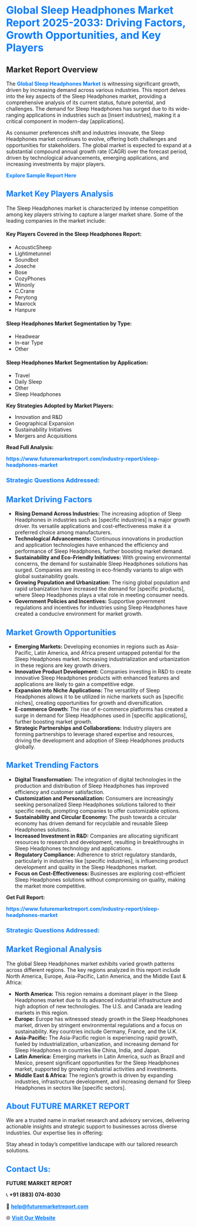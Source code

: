 <h1 style="color: #007BFF;">Global Sleep Headphones Market Report 2025-2033: Driving Factors, Growth Opportunities, and Key Players</h1>

<section id="overview">
<h2>Market Report Overview</h2>
<p>The <a href="https://www.futuremarketreport.com/industry-report/sleep-headphones-market" style="color: #007BFF; text-decoration: none;"><strong>Global Sleep Headphones Market</strong></a> is witnessing significant growth, driven by increasing demand across various industries. This report delves into the key aspects of the Sleep Headphones market, providing a comprehensive analysis of its current status, future potential, and challenges. The demand for Sleep Headphones has surged due to its wide-ranging applications in industries such as [insert industries], making it a critical component in modern-day [applications].</p>
<p>As consumer preferences shift and industries innovate, the Sleep Headphones market continues to evolve, offering both challenges and opportunities for stakeholders. The global market is expected to expand at a substantial compound annual growth rate (CAGR) over the forecast period, driven by technological advancements, emerging applications, and increasing investments by major players.</p>
</section>

<section id="overview">
<p><a href="https://www.futuremarketreport.com/request-sample/reportId=120230" style="color: #007BFF; text-decoration: none;"><strong>Explore Sample Report Here</strong></a></p>
</section>

<section id="key-players">
<h2 style="color: #007BFF;">Market Key Players Analysis</h2>
<p>The Sleep Headphones market is characterized by intense competition among key players striving to capture a larger market share. Some of the leading companies in the market include:</p>
<h4>Key Players Covered in the Sleep Headphones Report:</h4>
<ul><li>AcousticSheep</li><li>Lightimetunnel</li><li>Soundbot</li><li>Joseche</li><li>Bose</li><li>CozyPhones</li><li>Winonly</li><li>C.Crane</li><li>Perytong</li><li>Maxrock</li><li>Hanpure</li></ul>
<h4>Sleep Headphones Market Segmentation by Type:</h4>
<ul><li>Headwear</li><li>In-ear Type</li><li>Other</li></ul>

<h4>Sleep Headphones Market Segmentation by Application:</h4>
<ul><li>Travel</li><li>Daily Sleep</li><li>Other</li><li>Sleep Headphones</li></ul>
<p><strong>Key Strategies Adopted by Market Players:</strong></p>
<ul>
<li>Innovation and R&D</li>
<li>Geographical Expansion</li>
<li>Sustainability Initiatives</li>
<li>Mergers and Acquisitions</li>
</ul>
</section>

<section>
<p><strong>Read Full Analysis: </strong></p><a href="https://www.futuremarketreport.com/industry-report/sleep-headphones-market" style="color: #007BFF; text-decoration: none;"><strong>https://www.futuremarketreport.com/industry-report/sleep-headphones-market</strong></a>
<h3 style="color: #007BFF;">Strategic Questions Addressed:</h3>
</section>

<section id="driving-factors">
<h2 style="color: #007BFF;">Market Driving Factors</h2>
<ul>
<li><strong>Rising Demand Across Industries:</strong> The increasing adoption of Sleep Headphones in industries such as [specific industries] is a major growth driver. Its versatile applications and cost-effectiveness make it a preferred choice among manufacturers.</li>
<li><strong>Technological Advancements:</strong> Continuous innovations in production and application technologies have enhanced the efficiency and performance of Sleep Headphones, further boosting market demand.</li>
<li><strong>Sustainability and Eco-Friendly Initiatives:</strong> With growing environmental concerns, the demand for sustainable Sleep Headphones solutions has surged. Companies are investing in eco-friendly variants to align with global sustainability goals.</li>
<li><strong>Growing Population and Urbanization:</strong> The rising global population and rapid urbanization have increased the demand for [specific products], where Sleep Headphones plays a vital role in meeting consumer needs.</li>
<li><strong>Government Policies and Incentives:</strong> Supportive government regulations and incentives for industries using Sleep Headphones have created a conducive environment for market growth.</li>
</ul>
</section>

<section id="growth-opportunities">
<h2 style="color: #007BFF;">Market Growth Opportunities</h2>
<ul>
<li><strong>Emerging Markets:</strong> Developing economies in regions such as Asia-Pacific, Latin America, and Africa present untapped potential for the Sleep Headphones market. Increasing industrialization and urbanization in these regions are key growth drivers.</li>
<li><strong>Innovative Product Development:</strong> Companies investing in R&D to create innovative Sleep Headphones products with enhanced features and applications are likely to gain a competitive edge.</li>
<li><strong>Expansion into Niche Applications:</strong> The versatility of Sleep Headphones allows it to be utilized in niche markets such as [specific niches], creating opportunities for growth and diversification.</li>
<li><strong>E-commerce Growth:</strong> The rise of e-commerce platforms has created a surge in demand for Sleep Headphones used in [specific applications], further boosting market growth.</li>
<li><strong>Strategic Partnerships and Collaborations:</strong> Industry players are forming partnerships to leverage shared expertise and resources, driving the development and adoption of Sleep Headphones products globally.</li>
</ul>
</section>

<section id="trending-factors">
<h2 style="color: #007BFF;">Market Trending Factors</h2>
<ul>
<li><strong>Digital Transformation:</strong> The integration of digital technologies in the production and distribution of Sleep Headphones has improved efficiency and customer satisfaction.</li>
<li><strong>Customization and Personalization:</strong> Consumers are increasingly seeking personalized Sleep Headphones solutions tailored to their specific needs, prompting companies to offer customizable options.</li>
<li><strong>Sustainability and Circular Economy:</strong> The push towards a circular economy has driven demand for recyclable and reusable Sleep Headphones solutions.</li>
<li><strong>Increased Investment in R&D:</strong> Companies are allocating significant resources to research and development, resulting in breakthroughs in Sleep Headphones technology and applications.</li>
<li><strong>Regulatory Compliance:</strong> Adherence to strict regulatory standards, particularly in industries like [specific industries], is influencing product development and quality in the Sleep Headphones market.</li>
<li><strong>Focus on Cost-Effectiveness:</strong> Businesses are exploring cost-efficient Sleep Headphones solutions without compromising on quality, making the market more competitive.</li>
</ul>
</section>

<section>
<p><strong>Get Full Report: </strong></p><a href="https://www.futuremarketreport.com/industry-report/sleep-headphones-market" style="color: #007BFF; text-decoration: none;"><strong>https://www.futuremarketreport.com/industry-report/sleep-headphones-market</strong></a>
<h3 style="color: #007BFF;">Strategic Questions Addressed:</h3>
</section>


<section id="regional-analysis">
<h2 style="color: #007BFF;">Market Regional Analysis</h2>
<p>The global Sleep Headphones market exhibits varied growth patterns across different regions. The key regions analyzed in this report include North America, Europe, Asia-Pacific, Latin America, and the Middle East & Africa:</p>
<ul>
<li><strong>North America:</strong> This region remains a dominant player in the Sleep Headphones market due to its advanced industrial infrastructure and high adoption of new technologies. The U.S. and Canada are leading markets in this region.</li>
<li><strong>Europe:</strong> Europe has witnessed steady growth in the Sleep Headphones market, driven by stringent environmental regulations and a focus on sustainability. Key countries include Germany, France, and the U.K.</li>
<li><strong>Asia-Pacific:</strong> The Asia-Pacific region is experiencing rapid growth, fueled by industrialization, urbanization, and increasing demand for Sleep Headphones in countries like China, India, and Japan.</li>
<li><strong>Latin America:</strong> Emerging markets in Latin America, such as Brazil and Mexico, present significant opportunities for the Sleep Headphones market, supported by growing industrial activities and investments.</li>
<li><strong>Middle East & Africa:</strong> The region’s growth is driven by expanding industries, infrastructure development, and increasing demand for Sleep Headphones in sectors like [specific sectors].</li>
</ul>
</section>

<footer>
<h2 style="color: #007BFF;">About FUTURE MARKET REPORT</h2>
<p>We are a trusted name in market research and advisory services, delivering actionable insights and strategic support to businesses across diverse industries. Our expertise lies in offering:</p>

<p>Stay ahead in today’s competitive landscape with our tailored research solutions.</p>

<h2 style="color: #007BFF;">Contact Us:</h2>
<p><strong>FUTURE MARKET REPORT</strong></p>
<p>📞 <strong>+91 (883) 074-8030</strong></p>
<p>📧 <strong><a href="mailto:help@futuremarketreport.com" style="color: #007BFF;">help@futuremarketreport.com</a></strong></p>
<p>🌐 <strong><a href="https://www.futuremarketreport.com/" style="color: #007BFF;">Visit Our Website</a></strong></p>
</footer>